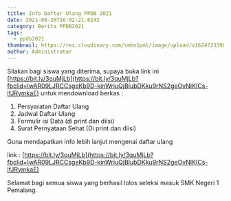 ```yaml
---
title: Info Daftar Ulang PPDB 2021
date: 2021-06-26T16:02:21.624Z
category: Berita PPDB2021
tags:
  - ppdb2021
thumbnail: https://res.cloudinary.com/smkn1pml/image/upload/v1624723396/Screenshot_from_2021-06-26_22-48-13_zctsao.png
author: Administrator
---
```

Silakan bagi siswa yang diterima, supaya buka link ini [https://bit.ly/3quMjLb](https://bit.ly/3quMjLb?fbclid=IwAR09LJRCCsgeKb9D-kinWriuQjBIubDKku9rNS2geOvNIKICs-lfJRymkaE) untuk mendownload berkas :

1. Persyaratan Daftar Ulang
2. Jadwal Daftar Ulang
3. Formulir isi Data (di print dan diisi)
4. Surat Pernyataan Sehat (Di print dan diisi)

Guna mendapatkan info lebih lanjut mengenai daftar ulang

link : [https://bit.ly/3quMjLb](https://bit.ly/3quMjLb?fbclid=IwAR09LJRCCsgeKb9D-kinWriuQjBIubDKku9rNS2geOvNIKICs-lfJRymkaE)

Selamat bagi semua siswa yang berhasil lolos seleksi masuk SMK Negeri 1 Pemalang.

